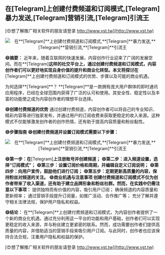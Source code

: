 ## **在**[Telegram]**上创建付费频道和订阅模式,**[Telegram]**暴力发送,**[Telegram]**营销引流,**[Telegram]**引流王**

[😍想了解推广相关软件的朋友请登录 http://www.vst.tw](http://www.vst.tw)

 <center><img src="https://vst.tw/MP4/tuiguang/png/4.png" alt="在**[Telegram]**上创建付费频道和订阅模式,**[Telegram]**暴力发送,**[Telegram]**营销引流,**[Telegram]**引流王"></center>

**😄摘要：**
近年来，随着互联网的快速发展，内容创作行业迎来了广阔的发展空间。而在**[Telegram]**这样的社交平台上，通过创建付费频道和订阅模式，内容创作者们可以更好地实现自身价值的提升和商业化转型。本文将探讨在**[Telegram]**上创建付费频道和订阅模式的优势、步骤以及可能的商业机遇。

为何选择**[Telegram]**？
**[Telegram]**是一款拥有庞大用户群体的即时通讯应用程序，已经在全球范围内获得了广泛的认可和使用。其安全性、稳定性以及丰富的功能使之成为内容创作者的理想平台选择。

**😄创建付费频道的优势**
通过创建付费频道，内容创作者可以将自己的专业知识、精彩内容等进行独家发布，并通过用户的订阅收费来获取更稳定的收入来源。这种模式不仅能够激发创作者的创作热情，还有助于提高内容质量和粉丝黏性。

**😄步骤指南**
**😄创建付费频道并设置订阅模式需要以下步骤：**

 <center><img src="https://vst.tw/MP4/tuiguang/png/0.png" alt="在**[Telegram]**上创建付费频道和订阅模式,**[Telegram]**暴力发送,**[Telegram]**营销引流,**[Telegram]**引流王"></center>

**😄第一步：在**[Telegram]**上注册账号并创建频道；**
**😄第二步：进入频道设置，选择“订阅模式”；**
**😄第三步：设置订阅价格和周期，并编辑自定义订阅说明；**
**😄第四步：向用户宣传，鼓励他们进行订阅；**
**😄第五步：定期更新高质量的内容，保持粉丝对频道的关注。**
**😄商业机遇与注意事项 创建付费频道和订阅模式不仅为创作者带来了收入渠道，还有助于建立品牌形象和粉丝社群。然而，在实践中仍需注意以下事项：**
提供独特而有价值的内容，吸引用户订阅；
确保频道的内容质量和更新频率；
通过营销手段提升订阅量，如推广活动、合作推广等；
充分了解并遵守相关法律法规，保护用户隐私和权益。

**😄结论：**
在**[Telegram]**上创建付费频道和订阅模式，为内容创作者提供了一个新的商业化机遇。通过充分利用这一平台的功能和用户基础，创作者们可以实现更稳定的收入来源，并与粉丝建立更紧密的联系。然而，成功需要创作者们提供高质量的内容，并借助适当的营销手段来吸引用户订阅。与此同时，创作者也应该保持合法合规，注重用户隐私和权益的保护。

[😍想了解推广相关软件的朋友请登录 http://www.vst.tw](http://www.vst.tw)




